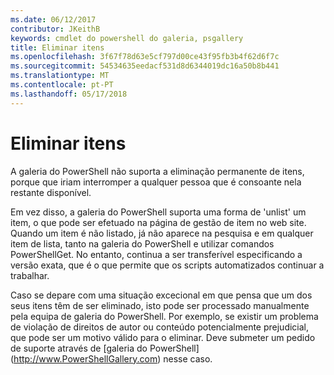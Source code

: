 ```yaml
---
ms.date: 06/12/2017
contributor: JKeithB
keywords: cmdlet do powershell do galeria, psgallery
title: Eliminar itens
ms.openlocfilehash: 3f67f78d63e5cf797d00ce43f95fb3b4f62d6f7c
ms.sourcegitcommit: 54534635eedacf531d8d6344019dc16a50b8b441
ms.translationtype: MT
ms.contentlocale: pt-PT
ms.lasthandoff: 05/17/2018
---
```

# <a name="deleting-items"></a>Eliminar itens

A galeria do PowerShell não suporta a eliminação permanente de itens, porque que iriam interromper a qualquer pessoa que é consoante nela restante disponível.

Em vez disso, a galeria do PowerShell suporta uma forma de 'unlist' um item, o que pode ser efetuado na página de gestão de item no web site.
Quando um item é não listado, já não aparece na pesquisa e em qualquer item de lista, tanto na galeria do PowerShell e utilizar comandos PowerShellGet.
No entanto, continua a ser transferível especificando a versão exata, que é o que permite que os scripts automatizados continuar a trabalhar.

Caso se depare com uma situação excecional em que pensa que um dos seus itens têm de ser eliminado, isto pode ser processado manualmente pela equipa de galeria do PowerShell.
Por exemplo, se existir um problema de violação de direitos de autor ou conteúdo potencialmente prejudicial, que pode ser um motivo válido para o eliminar.
Deve submeter um pedido de suporte através de [galeria do PowerShell] (http://www.PowerShellGallery.com) nesse caso.